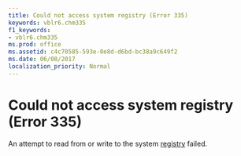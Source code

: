 ```yaml
---
title: Could not access system registry (Error 335)
keywords: vblr6.chm335
f1_keywords:
- vblr6.chm335
ms.prod: office
ms.assetid: c4c70585-593e-0e8d-d6bd-bc38a9c649f2
ms.date: 06/08/2017
localization_priority: Normal
---
```



# Could not access system registry (Error 335)

An attempt to read from or write to the system [registry](../../Glossary/vbe-glossary.md#registry) failed.


